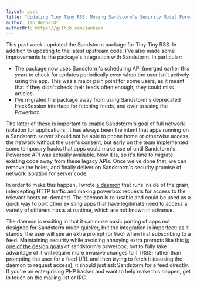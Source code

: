 ```yaml
---
layout: post
title: "Updating Tiny Tiny RSS, Moving Sandstorm's Security Model Forward."
author: Ian Denhardt
authorUrl: https://github.com/zenhack
---
```


This past week I updated the Sandstorm package for Tiny Tiny RSS. In
addition to updating to the latest upstream code, I've also made some
improvements to the package's integration with Sandstorm. In particular:

- The package now uses Sandstorm's scheduling API (merged earlier this
  year) to check for updates periodically even when the user isn't
  actively using the app. This was a major pain point for some users,
  as it meant that if they didn't check their feeds often enough, they
  could miss articles.
- I've migrated the package away from using Sandstorm's deprecated
  HackSession interface for fetching feeds, and over to using the
  Powerbox.

The latter of these is important to enable Sandstorm's goal of full
network-isolation for applications. It has always been the intent that
apps running on a Sandstorm server should not be able to phone home or
otherwise access the network without the user's consent, but early on
the team implemented some temporary hacks that apps could make use of
until Sandstorm's Powerbox API was actually available. Now it is, so
it's time to migrate existing code away from these legacy APIs. Once
we've done that, we can remove the holes, and finally deliver on
Sandstorm's security promise of network isolation for server code.

In order to make this happen, I wrote [a daemon][1] that runs inside of
the grain, intercepting HTTP traffic and making powerbox requests for
access to the relevant hosts on-demand. The daemon is re-usable and
could be used as a quick way to port other existing apps that have
legitimate need to access a variety of different hosts at runtime,
which are not known in advance.

The daemon is exciting in that it can make basic porting of apps not
designed for Sandstorm much quicker, but the integration is imperfect: as
it stands, the user will see an extra prompt (or two) when first
subscribing to a feed. Maintaining security while avoiding annoying extra
prompts like this [is one of the design goals][2] of sandstorm's powerbox,
but to fully take advantage of it will require more invasive changes to
TTRSS; rather than prompting the user for a feed URL and then trying
to fetch it (causing the daemon to request access), it should just
ask Sandstorm for a feed directly. If you're an enterprising PHP
hacker and want to help make this happen, get in touch on the mailing
list or IRC.

[1]: https://github.com/zenhack/powerbox-http-proxy
[2]: https://sandstorm.io/news/2015-06-10-network-access-permission-android-vs-sandstorm

